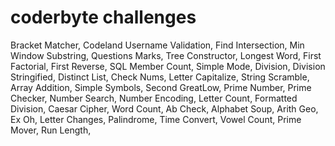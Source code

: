 # coderbyte challenges
Bracket Matcher,
Codeland Username Validation,
Find Intersection,
Min Window Substring,
Questions Marks,
Tree Constructor,
Longest Word,
First Factorial,
First Reverse,
SQL Member Count,
Simple Mode,
Division,
Division Stringified,
Distinct List,
Check Nums,
Letter Capitalize,
String Scramble,
Array Addition,
Simple Symbols,
Second GreatLow,
Prime Number,
Prime Checker,
Number Search,
Number Encoding,
Letter Count,
Formatted Division,
Caesar Cipher,
Word Count,
Ab Check,
Alphabet Soup,
Arith Geo,
Ex Oh,
Letter Changes,
Palindrome,
Time Convert,
Vowel Count,
Prime Mover,
Run Length,















